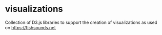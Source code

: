 # visualizations
Collection of D3.js libraries to support the creation of visualizations as used on https://fishsounds.net
